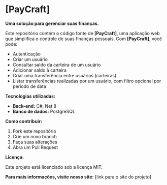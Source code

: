 # [PayCraft]

**Uma solução para gerenciar suas finanças.**

Este repositório contém o código fonte de **[PayCraft]**, uma aplicação web que simplifica o controle de suas finanças pessoais. Com **[PayCraft]**, você pode:

* Autenticação
* Criar um usuário
* Consultar saldo da carteira de um usuário
* Adicionar saldo à carteira
* Criar uma transferência entre usuários (carteiras)
* Listar transferências realizadas por um usuário, com filtro opcional por período de data

**Tecnologias utilizadas:**

* **Back-end:** C#, Net 8
* **Banco de dados:** PostgreSQL

**Como contribuir:**

1. Fork este repositório
2. Crie um novo branch
3. Faça suas alterações
4. Abra um Pull Request

**Licença:**

Este projeto está licenciado sob a licença MIT.

**Para mais informações, visite nosso site:** [link para o site do projeto]
